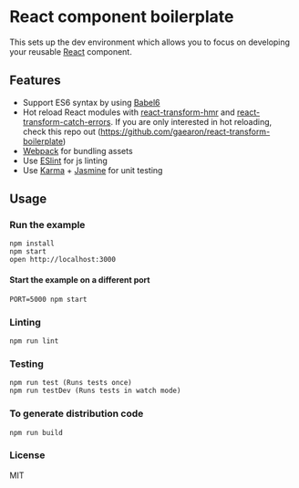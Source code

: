 React component boilerplate
=====================

This sets up the dev environment which allows you to focus on developing your reusable [React](https://github.com/facebook/react) component.


## Features
* Support ES6 syntax by using [Babel6](http://babeljs.io/)
* Hot reload React modules with [react-transform-hmr](https://github.com/gaearon/react-transform-hmr) and [react-transform-catch-errors](https://github.com/gaearon/react-transform-catch-errors). If you are only interested in hot reloading, check this repo out (https://github.com/gaearon/react-transform-boilerplate) 
* [Webpack](https://webpack.github.io/) for bundling assets
* Use [ESlint](http://eslint.org/) for js linting
* Use [Karma](https://github.com/karma-runner/karma) + [Jasmine](https://github.com/jasmine/jasmine) for unit testing


## Usage

### Run the example

```
npm install
npm start
open http://localhost:3000
```

#### Start the example on a different port

```
PORT=5000 npm start
```

### Linting

```
npm run lint
```

### Testing

```
npm run test (Runs tests once)
npm run testDev (Runs tests in watch mode)
```

### To generate distribution code

```
npm run build
```

### License
MIT
